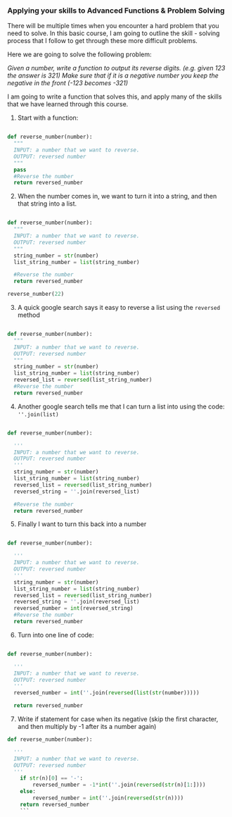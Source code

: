 ### Applying your skills to Advanced Functions & Problem Solving

There will be multiple times when you encounter a hard problem that you need to solve.  In this basic course, I am going to outline the skill - solving process that I follow to get through these more difficult problems.  

Here we are going to solve the following problem:

_Given a number, write a function to output its reverse digits. (e.g. given 123 the answer is 321) Make sure that if it is a negative number you keep the negative in the front (-123 becomes -321)_

I am going to write a function that solves this, and apply many of the skills that we have learned through this course.

1. Start with a function:
```python

def reverse_number(number):
  """
  INPUT: a number that we want to reverse.
  OUTPUT: reversed number
  """
  pass
  #Reverse the number
  return reversed_number
```

2. When the number comes in, we want to turn it into a string, and then that string into a list.
```python

def reverse_number(number):
  """
  INPUT: a number that we want to reverse.
  OUTPUT: reversed number
  """
  string_number = str(number)
  list_string_number = list(string_number)

  #Reverse the number
  return reversed_number

reverse_number(22)
```

3.  A quick google search says it easy to reverse a list using the `reversed` method
```python

def reverse_number(number):
  """
  INPUT: a number that we want to reverse.
  OUTPUT: reversed number
  """
  string_number = str(number)
  list_string_number = list(string_number)
  reversed_list = reversed(list_string_number)
  #Reverse the number
  return reversed_number
```

4. Another google search tells me that I can turn a list into using the code:
`''.join(list)`
```python

def reverse_number(number):

  '''
  INPUT: a number that we want to reverse.
  OUTPUT: reversed number
  '''
  string_number = str(number)
  list_string_number = list(string_number)
  reversed_list = reversed(list_string_number)
  reversed_string = ''.join(reversed_list)

  #Reverse the number
  return reversed_number
```

5. Finally I want to turn this back into a number
```python

def reverse_number(number):

  '''
  INPUT: a number that we want to reverse.
  OUTPUT: reversed number
  '''
  string_number = str(number)
  list_string_number = list(string_number)
  reversed_list = reversed(list_string_number)
  reversed_string = ''.join(reversed_list)
  reversed_number = int(reversed_string)
  #Reverse the number
  return reversed_number
```

6. Turn into one line of code:
```python

def reverse_number(number):

  '''
  INPUT: a number that we want to reverse.
  OUTPUT: reversed number
  '''
  reversed_number = int(''.join(reversed(list(str(number)))))

  return reversed_number
```
7. Write if statement for case when its negative (skip the first character, and then multiply by -1 after its a number again)
```python
def reverse_number(number):

  '''
  INPUT: a number that we want to reverse.
  OUTPUT: reversed number
  '''
    if str(n)[0] == '-':
        reversed_number = -1*int(''.join(reversed(str(n)[1:])))
    else:
        reversed_number = int(''.join(reversed(str(n))))
    return reversed_number
    ```
